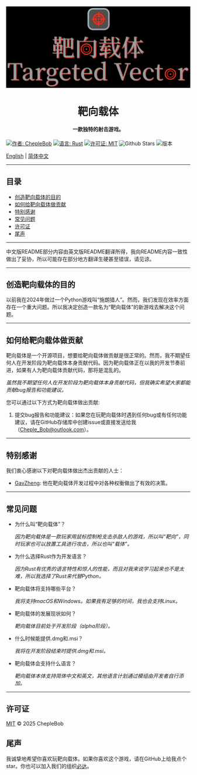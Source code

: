 ![Game Banner](Resources/assets/images/banner.png) 
<br/>
<h1 style="text-align: center;">靶向载体</h1>
<h4 style="text-align: center;">一款独特的射击游戏。</h4>

[![作者: ChepleBob](https://img.shields.io/badge/作者-ChepleBob-00B4D8)](https://github.com/ChepleBob30)
[![语言: Rust](https://img.shields.io/badge/语言-Rust-5F4C49)](https://www.rust-lang.org/)
[![许可证: MIT](https://img.shields.io/badge/许可证-MIT-yellow.svg)](https://opensource.org/licenses/MIT)
![Github Stars](https://img.shields.io/github/stars/ChepleBob30/targeted-vector?style=flat&color=red)
![版本](https://img.shields.io/badge/版本-v0.12.0_alpha.1-blue)

[English](./README.md) | [简体中文](./README_zh.md)

---

## 目录
- [创造靶向载体的目的](#创造靶向载体的目的)
- [如何给靶向载体做贡献](#如何给靶向载体做贡献)
- [特别感谢](#特别感谢)
- [常见问题](#常见问题)
- [许可证](#许可证)
- [尾声](#尾声)

---

中文版README部分内容由英文版README翻译所得，我向README内容一致性做出了妥协，所以可能存在部分地方翻译生硬甚至错误，请见谅。

---

## 创造靶向载体的目的
以前我在2024年做过一个Python游戏叫“施朗猎人”。然而，我们发现在效率方面存在一个重大问题。所以我决定创造一款名为“靶向载体”的新游戏去解决这个问题。

---

## 如何给靶向载体做贡献
靶向载体是一个开源项目，想要给靶向载体做贡献是很正常的。然而，我不期望任何人在开发阶段为靶向载体本身贡献代码。因为靶向载体正在以我的开发节奏前进，如果有人为靶向载体贡献代码，那将是混乱的。

*虽然我不期望任何人在开发阶段为靶向载体本身贡献代码，但我确实希望大家都能贡献bug报告和功能建议。*

您可以通过以下方式为靶向载体做出贡献:
1. 提交bug报告和功能建议：如果您在玩靶向载体时遇到任何bug或有任何功能建议，请在GitHub存储库中创建issue或直接发送给我（Cheple_Bob@outlook.com）。

---

## 特别感谢
我们衷心感谢以下对靶向载体做出杰出贡献的人士：
- [GavZheng](https://github.com/GavZheng): 他在靶向载体开发过程中对各种权衡做出了有效的决策。

---

## 常见问题

- 为什么叫“靶向载体”？

    *因为靶向载体是一款玩家用鼠标控制枪支击杀敌人的游戏，所以叫“靶向”，同时玩家也可以放置工具进行攻击，所以也叫“载体”。*

- 为什么选择Rust作为开发语言？

    *因为Rust有优秀的语言特性和惊人的性能，而且对我来说学习起来也不是太难，所以我选择了Rust来代替Python。*

- 靶向载体将支持哪些平台？

    *我将支持macOS和Windows。如果我有足够的时间，我也会支持Linux。*

- 靶向载体的发展现状如何？

    *靶向载体目前处于开发阶段（alpha阶段）。*

- 什么时候能提供.dmg和.msi？

    *我将在开发阶段结束时提供.dmg和.msi。*

- 靶向载体会支持什么语言？

    *靶向载体本体支持简体中文和英文，其他语言计划通过模组由开发者自行添加。*

---

## 许可证
[MIT](./LICENSE-MIT) © 2025 ChepleBob

## 尾声
我诚挚地希望你喜欢玩靶向载体。如果你喜欢这个游戏，请在GitHub上给我点个star。你也可以加入我们的组织[必达](https://github.com/Binder-organize)。
